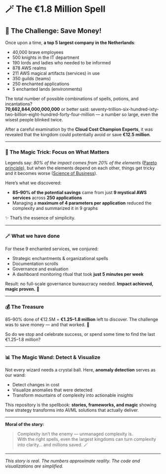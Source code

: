 # 🪄 The €1.8 Million Spell

## 🎯 The Challenge: Save Money!

Once upon a time, **a top 5 largest company in the Netherlands**:
- 40,000 brave employees  
- 500 knights in the IT department  
- 190 lords and ladies who needed to be informed  
- 878 AWS realms  
- 211 AWS magical artifacts (services) in use  
- 350 guilds (teams)  
- 250 enchanted applications  
- 5 enchanted lands (environments)  

The total number of possible combinations of spells, potions, and incantations?  
**70,662,844,000,000,000** or better said: seventy-trillion-six-hundred-ixty-two-billion-eight-hundred-forty-four-million
— a number so large, even the wisest people blinked twice.

After a careful examination by the **Cloud Cost Champion Experts**, it was revealed that the kingdom could potentially avoid or save **€12.5 million**.

---

### 🔮 The Magic Trick: Focus on What Matters

Legends say: *80% of the impact comes from 20% of the elements* ([Pareto principle](https://www.scribd.com/doc/48948466/Elyahu-Goldratt-Theory-of-Constraints?utm_source=chatgpt.com#content=query:pareto,pageNum=122,indexOnPage:0,bestMatch:false)), but when the elements depend on each other, things get tricky and it becomes worse ([Science of Business](https://www.scienceofbusiness.com/991-rule-vs-8020-rule/?utm_source=chatgpt.com)).  

Here’s what we discovered: 
- **85–90% of the potential savings** came from just **9 mystical AWS services** across **250 applications**  
- Managing a **maximum of 4 parameters per application** reduced the complexity and summarized it in 9 graphs  

✨ That’s the essence of simplicity.  

---

### 🪄 What we have done

For these 9 enchanted services, we conjured:  
- Strategic enchantments & organizational spells  
- Documentation scrolls  
- Governance and evaluation  
- A dashboard monitoring ritual that took **just 5 minutes per week**  

Result: no full-scale governance bureaucracy needed. **Impact achieved, magic proven.** 👏  

---

### 💰 The Treasure

85–90% done of €12.5M = **€1.25–1.8 million** left to discover.
The challenge was to save money — and that worked. 💫  

So do we stop and celebrate success, or spend some time to find the last €1.25–1.8 million?  

---

### 📊 The Magic Wand: Detect & Visualize

Not every wizard needs a crystal ball. Here, **anomaly detection** serves as our wand:  
- Detect changes in cost  
- Visualize anomalies that were detected  
- Transform mountains of complexity into actionable insights  

This repository is the spellbook: **stories, frameworks, and magic** showing how strategy transforms into AI/ML solutions that actually deliver.  

---

**Moral of the story:**  
> Complexity isn’t the enemy — unmanaged complexity is.  
> With the right spells, even the largest kingdoms can turn complexity into clarity… and millions saved. 🪄  

---

*This story is real. The numbers approximate reality. The code and visualizations are simplified.*
